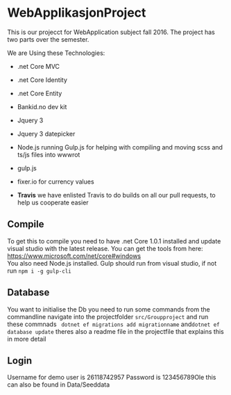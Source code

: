 # WebApplikasjonProject

This is our projecct for WebApplication subject fall 2016.
The project has two parts over the semester.

We are Using these Technologies:
* .net Core MVC
* .net Core Identity
* .net Core Entity
* Bankid.no dev kit
* Jquery 3
* Jquery 3 datepicker
* Node.js running Gulp.js for helping with compiling and moving scss and ts/js files into wwwrot
* gulp.js
* fixer.io for currency values 

* __Travis__ we have enlisted Travis to do builds on all our pull requests, to help us cooperate easier

## Compile

To get this to compile you need to have .net Core 1.0.1 installed and update visual studio with the latest release.
You can get the tools from here: https://www.microsoft.com/net/core#windows  
You also need Node.js installed. Gulp should run from visual studio, if not run `npm i -g gulp-cli`

## Database

You want to initialise the Db you need to run some commands from the commandline
navigate into the projectfolder `src/Groupproject` and run these commnads ` dotnet ef migrations add migrationname` and`dotnet ef database update`
theres also a readme file in the projectfile that explains this in more detail

## Login
Username for demo user is 26118742957
Password is 123456789Ole
this can also be found in Data/Seeddata
